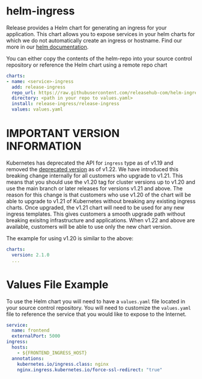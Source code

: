 # helm-ingress

Release provides a Helm chart for generating an ingress for your application. This chart allows you to expose services in your helm charts for which we do not automatically create an ingress or hostname. Find our more in our [helm documentation](https://docs.releasehub.com/reference-guide/helm).

You can either copy the contents of the helm-repo into your source control repository or reference the Helm chart using a remote repo chart

```yaml
charts:
- name: <service>-ingress
  add: release-ingress
  repo_url: https://raw.githubusercontent.com/releasehub-com/helm-ingress/main/
  directory: <path in your repo to values.yaml>
  install: release-ingress/release-ingress
  values: values.yaml
```

# IMPORTANT VERSION INFORMATION

Kubernetes has deprecated the API for `ingress` type as of v1.19 and removed the [deprecated version](https://kubernetes.io/blog/2021/07/14/upcoming-changes-in-kubernetes-1-22/#what-to-do) as of v1.22.
We have introduced this breaking change internally for all customers who upgrade to v1.21. This means that you should use the v1.20 tag for cluster versions up to v1.20 and use the main branch or later releases
for versions v1.21 and above. The reason for this change is that customers who use v1.20 of the chart will be able to upgrade to v1.21 of Kubernetes without breaking any existing ingress charts. Once upgraded,
the v1.21 chart will need to be used for any new ingress templates. This gives customers a smooth upgrade path without breaking exisitng infrastructure and applications. When v1.22 and above are available,
customers will be able to use only the new chart version.

The example for using v1.20 is similar to the above:
```yaml
charts:
  version: 2.1.0
  ...
```

# Values File Example
To use the Helm chart you will need to have a `values.yaml` file located in your source control repository. You will need to customize the `values.yaml` file to reference the service that you would like to expose to the Internet.

```yaml
service:
  name: frontend
  externalPort: 5000
ingress:
  hosts:
    - ${FRONTEND_INGRESS_HOST}
  annotations:
    kubernetes.io/ingress.class: nginx
    nginx.ingress.kubernetes.io/force-ssl-redirect: "true"
```
